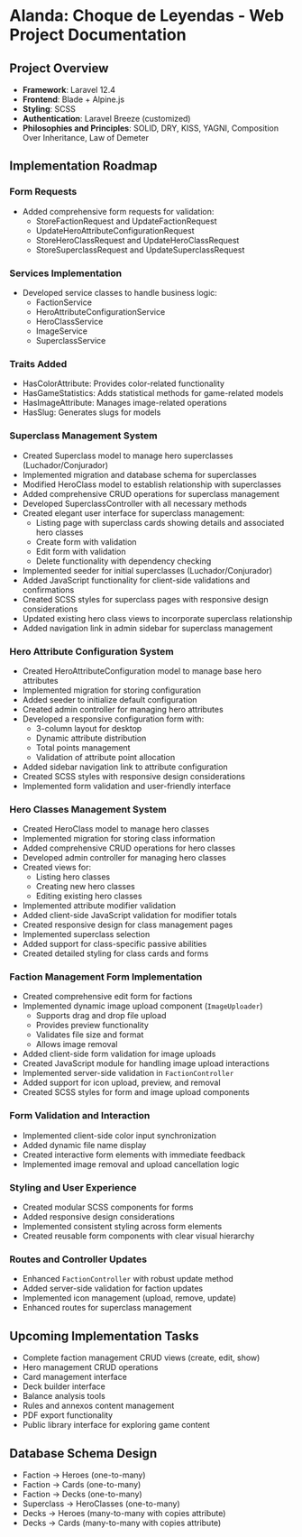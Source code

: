# Alanda: Choque de Leyendas - Web Project Documentation

## Project Overview
- **Framework**: Laravel 12.4
- **Frontend**: Blade + Alpine.js
- **Styling**: SCSS
- **Authentication**: Laravel Breeze (customized)
- **Philosophies and Principles**: SOLID, DRY, KISS, YAGNI, Composition Over Inheritance, Law of Demeter

## Implementation Roadmap

### Form Requests
- Added comprehensive form requests for validation:
  - StoreFactionRequest and UpdateFactionRequest
  - UpdateHeroAttributeConfigurationRequest
  - StoreHeroClassRequest and UpdateHeroClassRequest
  - StoreSuperclassRequest and UpdateSuperclassRequest

### Services Implementation
- Developed service classes to handle business logic:
  - FactionService
  - HeroAttributeConfigurationService
  - HeroClassService
  - ImageService
  - SuperclassService

### Traits Added
- HasColorAttribute: Provides color-related functionality
- HasGameStatistics: Adds statistical methods for game-related models
- HasImageAttribute: Manages image-related operations
- HasSlug: Generates slugs for models

### Superclass Management System
- Created Superclass model to manage hero superclasses (Luchador/Conjurador)
- Implemented migration and database schema for superclasses
- Modified HeroClass model to establish relationship with superclasses
- Added comprehensive CRUD operations for superclass management
- Developed SuperclassController with all necessary methods
- Created elegant user interface for superclass management:
  - Listing page with superclass cards showing details and associated hero classes
  - Create form with validation
  - Edit form with validation
  - Delete functionality with dependency checking
- Implemented seeder for initial superclasses (Luchador/Conjurador)
- Added JavaScript functionality for client-side validations and confirmations
- Created SCSS styles for superclass pages with responsive design considerations
- Updated existing hero class views to incorporate superclass relationship
- Added navigation link in admin sidebar for superclass management

### Hero Attribute Configuration System
- Created HeroAttributeConfiguration model to manage base hero attributes
- Implemented migration for storing configuration
- Added seeder to initialize default configuration
- Created admin controller for managing hero attributes
- Developed a responsive configuration form with:
  - 3-column layout for desktop
  - Dynamic attribute distribution
  - Total points management
  - Validation of attribute point allocation
- Added sidebar navigation link to attribute configuration
- Created SCSS styles with responsive design considerations
- Implemented form validation and user-friendly interface

### Hero Classes Management System
- Created HeroClass model to manage hero classes
- Implemented migration for storing class information
- Added comprehensive CRUD operations for hero classes
- Developed admin controller for managing hero classes
- Created views for:
  - Listing hero classes
  - Creating new hero classes
  - Editing existing hero classes
- Implemented attribute modifier validation
- Added client-side JavaScript validation for modifier totals
- Created responsive design for class management pages
- Implemented superclass selection
- Added support for class-specific passive abilities
- Created detailed styling for class cards and forms

### Faction Management Form Implementation
- Created comprehensive edit form for factions
- Implemented dynamic image upload component (`ImageUploader`)
  - Supports drag and drop file upload
  - Provides preview functionality
  - Validates file size and format
  - Allows image removal
- Added client-side form validation for image uploads
- Created JavaScript module for handling image upload interactions
- Implemented server-side validation in `FactionController`
- Added support for icon upload, preview, and removal
- Created SCSS styles for form and image upload components

### Form Validation and Interaction
- Implemented client-side color input synchronization
- Added dynamic file name display
- Created interactive form elements with immediate feedback
- Implemented image removal and upload cancellation logic

### Styling and User Experience
- Created modular SCSS components for forms
- Added responsive design considerations
- Implemented consistent styling across form elements
- Created reusable form components with clear visual hierarchy

### Routes and Controller Updates
- Enhanced `FactionController` with robust update method
- Added server-side validation for faction updates
- Implemented icon management (upload, remove, update)
- Enhanced routes for superclass management

## Upcoming Implementation Tasks
- Complete faction management CRUD views (create, edit, show)
- Hero management CRUD operations
- Card management interface
- Deck builder interface
- Balance analysis tools
- Rules and annexos content management
- PDF export functionality
- Public library interface for exploring game content

## Database Schema Design
- Faction → Heroes (one-to-many)
- Faction → Cards (one-to-many)
- Faction → Decks (one-to-many)
- Superclass → HeroClasses (one-to-many)
- Decks → Heroes (many-to-many with copies attribute)
- Decks → Cards (many-to-many with copies attribute)